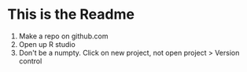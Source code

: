 # This is the Readme
1. Make a repo on github.com
2. Open up R studio
3. Don't be a numpty. Click on new project, not open project > Version control